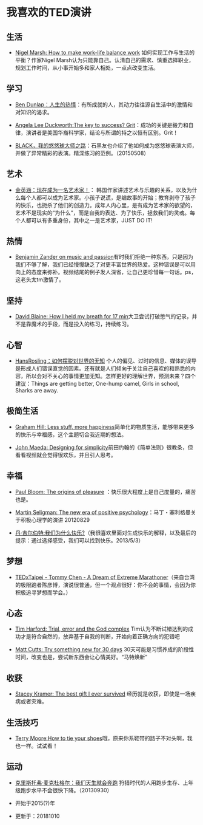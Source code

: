 # 我喜欢的TED演讲

## 生活

- [Nigel Marsh: How to make work-life balance work](http://www.ted.com/talks/nigel_marsh_how_to_make_work_life_balance_work?language=zh-cn) 如何实现工作与生活的平衡？作家Nigel Marsh认为只能靠自己。认清自己的需求、慎重选择职业，规划工作时间，从小事开始多和家人相处，一点点改变生活。

## 学习

- [Ben Dunlap：人生的热情](http://v.163.com/movie/2012/6/A/9/M90DSMKTD_M90DSQQA9.html)：有所成就的人，其动力往往源自生活中的激情和对知识的渴求。

- [Angela Lee Duckworth:The key to success? Grit](http://www.ted.com/talks/angela_lee_duckworth_the_key_to_success_grit)：成功的关键是毅力和自律，演讲者是美国华裔科学家，结论与所谓的持之以恒有区别。Grit！

- [BLACK，我的悠悠球大师之路](http://v.163.com/movie/2013/10/A/H/M9AI14GAM_M9AI171AH.html)：石黑友也介绍了他如何成为悠悠球表演大师，并做了异常精彩的表演。精深练习的范例。（20150508）

## 艺术

- [金英涵：现在成为一名艺术家！](http://www.ted.com/talks/young_ha_kim_be_an_artist_right_now?language=zh-cn)： 韩国作家讲述艺术与乐趣的关系，以及为什么每个人都可以成为艺术家。小孩子说谎，是编故事的开始；教育剥夺了孩子的快乐，也扼杀了他们的创造力。成年人内心里，是有成为艺术家的欲望的，艺术不是现实的“为什么”，而是自我的表达、为了快乐，拯救我们的灵魂。每个人都可以有多重身份，其中之一是艺术家，JUST DO IT!

## 热情

- [Benjamin Zander on music and passion](http://www.ted.com/talks/benjamin_zander_on_music_and_passion.html)有时我们拒绝一种东西，只是因为我们不够了解，我们已经慢慢缺乏了对更丰富世界的热爱。这种错误是可以用向上的态度来弥补。视频结尾的例子发人深省，让自己更珍惜每一句话。ps，这老头太tm激情了。

## 坚持

- [David Blaine: How I held my breath for 17 min](http://www.ted.com/talks/david_blaine_how_i_held_my_breath_for_17_min.html)大卫尝试打破憋气的记录，并不是靠魔术的手段，而是投入的练习，持续练习。
 
## 心智

- [HansRosling：如何摆脱对世界的无知](http://www.ted.com/talks/hans_and_ola_rosling_how_not_to_be_ignorant_about_the_world?language=zh-cn) 个人的偏见、过时的信息、媒体的误导是形成人们错误直觉的因素。还有就是人们倾向于关注自己喜欢的和熟悉的内容，所以会对不关心的事情更加无知。怎样更好的理解世界，预测未来？四个建议：Things are getting better, One-hump camel, Girls in school, Sharks are away.

## 极简生活

- [Graham Hill: Less stuff, more happiness](http://www.ted.com/talks/graham_hill_less_stuff_more_happiness.html)简单化的物质生活，能够带来更多的快乐与幸福感，这个主题切合我近期的想法。

- [John Maeda: Designing for simplicity](http://www.ted.com/talks/john_maeda_on_the_simple_life.html)前田约翰的《简单法则》很教条，但看看视频就会觉得很欢乐，并且引人思考。

## 幸福

- [Paul Bloom: The origins of pleasure](http://www.ted.com/talks/paul_bloom_the_origins_of_pleasure.html) ：快乐很大程度上是自己度量的，痛苦也是。

- [Martin Seligman: The new era of positive psychology](http://www.ted.com/talks/martin_seligman_on_the_state_of_psychology.html)：马丁・塞利格曼关于积极心理学的演讲 20120829

- [丹·吉尔伯特:我们为什么快乐?](http://v.youku.com/v_show/id_XNDg0MTkyMzY0.html)（我很喜欢里面对生成快乐的解释，以及最后的提示：通过选择感受，我们可以找到快乐。2013/5/3）

## 梦想

- [TEDxTaipei - Tommy Chen - A Dream of Extreme Marathoner](http://www.tudou.com/programs/view/t0SF3dWX5qY/)（来自台湾的极限跑者陈彦博，演说很普通，但一个观点很好：你不会的事情，会因为你积极追寻梦想而学会。）

## 心态

- [Tim Harford: Trial, error and the God complex](http://www.ted.com/talks/tim_harford.html) Tim认为不断试错达到的成功才是符合自然的，放弃基于自我的判断，开始向着正确方向的犯错吧

- [Matt Cutts: Try something new for 30 days](http://www.ted.com/talks/lang/en/matt_cutts_try_something_new_for_30_days.html) 30天可能是习惯养成的阶段性时间，改变也是，尝试新东西会让心情美好。“马特焕新”

## 收获

- [Stacey Kramer: The best gift I ever survived](http://www.ted.com/talks/stacey_kramer_the_best_gift_i_ever_survived.html) 经历就是收获，即使是一场疾病或者灾难。


## 生活技巧

- [Terry Moore:How to tie your shoes](http://www.ted.com/talks/terry_moore_how_to_tie_your_shoes.html)哦，原来你系鞋带的路子不对头啊，我也一样。试试看！

## 运动 

- [克里斯托弗·麦克杜格尔：我们天生就会奔跑](https://www.ted.com/talks/christopher_mcdougall_are_we_born_to_run?language=zh-cn) 狩猎时代的人用跑步生存、上年级跑步水平不会很快下降。（20130930）



- 开始于2015(?)年
- 更新于：20181010

